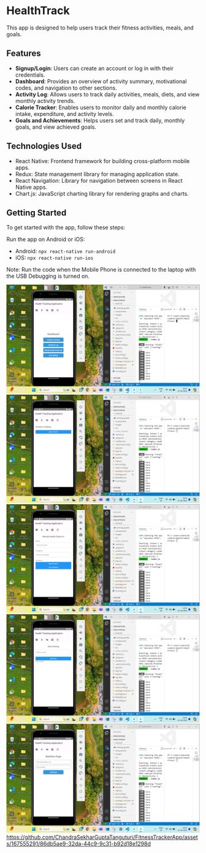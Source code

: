# HealthTrack
This app is designed to help users track their fitness activities, meals, and goals.

## Features

- **Signup/Login**: Users can create an account or log in with their credentials.
- **Dashboard**: Provides an overview of activity summary, motivational codes, and navigation to other sections.
- **Activity Log**: Allows users to track daily activities, meals, diets, and view monthly activity trends.
- **Calorie Tracker**: Enables users to monitor daily and monthly calorie intake, expenditure, and activity levels.
- **Goals and Achievements**: Helps users set and track daily, monthly goals, and view achieved goals.

## Technologies Used

- React Native: Frontend framework for building cross-platform mobile apps.
- Redux: State management library for managing application state.
- React Navigation: Library for navigation between screens in React Native apps.
- Chart.js: JavaScript charting library for rendering graphs and charts.

## Getting Started

To get started with the app, follow these steps:

Run the app on Android or iOS:
   - Android: `npx react-native run-android`
   - iOS: `npx react-native run-ios`

Note: Run the code when the Mobile Phone is connected to the laptop with the USB Debugging is turned on.

![Dashboard](images/pic_1.png)
![Activity Log](images/pic_2.png)
![Mental Health CheckIn](images/pic_3.png)
![Goals and Achievements](images/pic_4.png)
![Nutrition page](images/pic_5.png)
https://github.com/ChandraSekharGuptaTanguturi/FitnessTrackerApp/assets/167555291/86db5ae9-32da-44c9-9c31-b92d18e1298d
